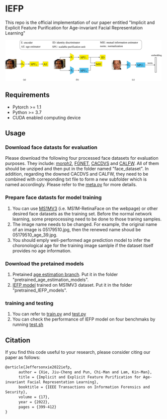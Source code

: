 # IEFP
This repo is the official implementation of our paper entitled "Implicit and Explicit Feature Purification for Age-invariant Facial Representation Learning"

![IEFP framework](3_stage_pipeline_5.png)

## Requirements
- Pytorch >= 1.1
- Python >= 3.7
- CUDA enabled computing device

## Usage
### Download face datasts for evaluation
Please download the following four processed face datasets for evaluation purposes. They include: [morph2](https://drive.google.com/file/d/1P6bEBCax0P7GcfwGlZu4aFpioX16cZI9/view?usp=sharing), [FGNET](https://drive.google.com/file/d/1A2MHRUkNlIk5l7grDRY84vZ8egT4UGXN/view?usp=sharing), [CACDVS](https://drive.google.com/file/d/1XldmKL8s8_nR5Owxdcrq5ZGM0PJiP-_s/view?usp=sharing) and [CALFW](https://drive.google.com/file/d/1nuW8g2irSJFFrOG32_J3xRaOXZxHe62R/view?usp=sharing). All of them should be unziped and then put in the folder named "face_dataset". In addition, regarding the downed CACDVS and CALFW, they need to be combined with correponding txt file to form a new subfolder which is named accordingly. Please refer to the [meta.py](meta.py) for more details.

### Prepare face datasts for model training
1. You can use [MS1MV3](https://github.com/deepinsight/insightface/tree/master/recognition/_datasets_) (i.e. MS1M-RetinaFace on the webpage) or other desired face datasets as the training set. Before the normal network learning, some preprocessing need to be done to those traning samples.
2. The image name needs to be changed. For example, the original name of an image is 05179510.jpg, then the renewed name shoud be 05179510_age_39.jpg.
3. You should emply well-performed age prediction model to infer the choronological age for the training image samlple if the dataset itself provides no age information.

### Download the pretained models
1. Pretained [age estimation branch](https://drive.google.com/file/d/1h77KtVKgoUdOtErBWRhdb4gdgZUCOtgd/view?usp=sharing). Put it in the folder "pretrained_age_estimation_models".
2. [IEFP model](https://drive.google.com/file/d/14ja6v_0ZkgcCtUYDSvTwJX2c2Z8oVkEW/view?usp=sharing) trained on MS1MV3 dataset. Put it in the folder "pretrained_IEFP_models".

### training and testing
1. You can refer to [train.py](train.py) and [test.py](test.py)
2. You can check the performance of IEFP model on four benchmaks by running [test.sh](test.sh)


## Citation
If you find this code useful to your research, please consider citing our paper as follows:

```
@article{Jeffersonxie2022iefp,
      author = {Xie, Jiu-Cheng and Pun, Chi-Man and Lam, Kin-Man},
      title = {Implicit and Explicit Feature Purification for Age-invariant Facial Representation Learning},
      booktitle = {IEEE Transactions on Information Forensics and Security},
      volume = {17},
      year = {2022},
      pages = {399-412}
}
```
